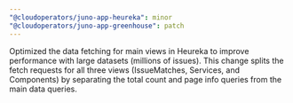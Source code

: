 ```yaml
---
"@cloudoperators/juno-app-heureka": minor
"@cloudoperators/juno-app-greenhouse": patch
---
```


Optimized the data fetching for main views in Heureka to improve performance with large datasets (millions of issues). This change splits the fetch requests for all three views (IssueMatches, Services, and Components) by separating the total count and page info queries from the main data queries.
